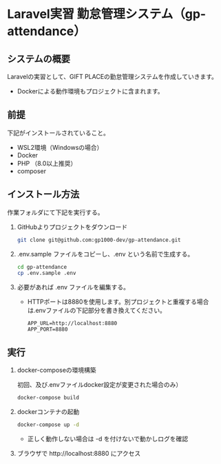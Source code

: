 # Laravel実習 勤怠管理システム（gp-attendance）

## システムの概要

Laravelの実習として、GIFT PLACEの勤怠管理システムを作成していきます。

- Dockerによる動作環境もプロジェクトに含まれます。

## 前提

下記がインストールされていること。

- WSL2環境（Windowsの場合）
- Docker
- PHP （8.0以上推奨）
- composer

## インストール方法

作業フォルダにて下記を実行する。

1. GitHubよりプロジェクトをダウンロード

    ```bash
    git clone git@github.com:gp1000-dev/gp-attendance.git
    ```

1. .env.sample ファイルをコピーし、.env という名前で生成する。

    ```bash
    cd gp-attendance
    cp .env.sample .env
    ```

1. 必要があれば .env ファイルを編集する。

    - HTTPポートは8880を使用します。別プロジェクトと重複する場合は.envファイルの下記部分を書き換えてください。

        ```
        APP_URL=http://localhost:8880
        APP_PORT=8880
        ```

## 実行

1. docker-composeの環境構築

    初回、及び.envファイルdocker設定が変更された場合のみ）

    ```bash
    docker-compose build
    ```

1. dockerコンテナの起動

    ```bash
    docker-compose up -d
    ```

    - 正しく動作しない場合は -d を付けないで動かしログを確認

1. ブラウザで http://localhost:8880 にアクセス
